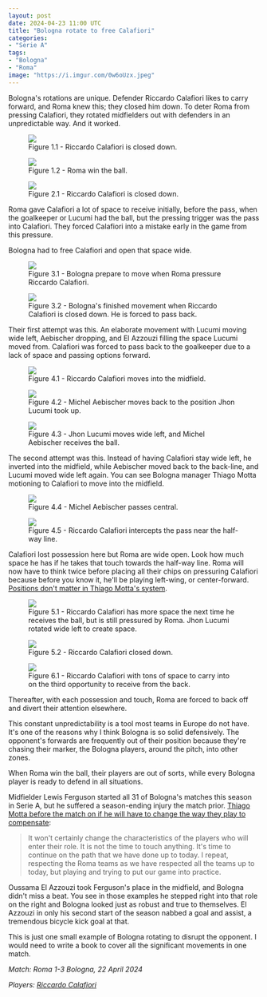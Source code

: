 ```yaml
---
layout: post
date: 2024-04-23 11:00 UTC
title: "Bologna rotate to free Calafiori"
categories:
- "Serie A"
tags:
- "Bologna"
- "Roma"
image: "https://i.imgur.com/0w6oUzx.jpeg"
---
```


Bologna's rotations are unique. Defender Riccardo Calafiori likes to carry forward, and Roma knew this; they closed him down. To deter Roma from pressing Calafiori, they rotated midfielders out with defenders in an unpredictable way. And it worked.

<!---more--->

<figure>
    <img src="https://i.imgur.com/zq1arTU.jpeg">
    <figcaption>Figure 1.1 - Riccardo Calafiori is closed down.</figcaption>
</figure> 

<figure>
    <img src="https://i.imgur.com/eQskVno.jpeg">
    <figcaption>Figure 1.2 - Roma win the ball.</figcaption>
</figure> 

<figure>
    <img src="https://i.imgur.com/Oysjmit.jpeg">
    <figcaption>Figure 2.1 - Riccardo Calafiori is closed down.</figcaption>
</figure> 

Roma gave Calafiori a lot of space to receive initially, before the pass, when the goalkeeper or Lucumi had the ball, but the pressing trigger was the pass into Calafiori. They forced Calafiori into a mistake early in the game from this pressure. 

Bologna had to free Calafiori and open that space wide. 

<figure>
    <img src="https://i.imgur.com/0w6oUzx.jpeg">
    <figcaption>Figure 3.1 - Bologna prepare to move when Roma pressure Riccardo Calafiori.</figcaption>
</figure> 

<figure>
    <img src="https://i.imgur.com/sRnZvy6.jpeg">
    <figcaption>Figure 3.2 - Bologna's finished movement when Riccardo Calafiori is closed down. He is forced to pass back.</figcaption>
</figure> 

Their first attempt was this. An elaborate movement with Lucumi moving wide left, Aebischer dropping, and El Azzouzi filling the space Lucumi moved from. Calafiori was forced to pass back to the goalkeeper due to a lack of space and passing options forward. 

<figure>
    <img src="https://i.imgur.com/WiGC9qY.jpeg">
    <figcaption>Figure 4.1 - Riccardo Calafiori moves into the midfield.</figcaption>
</figure> 

<figure>
    <img src="https://i.imgur.com/7GIYboL.jpeg">
    <figcaption>Figure 4.2 - Michel Aebischer moves back to the position Jhon Lucumi took up.</figcaption>
</figure> 

<figure>
    <img src="https://i.imgur.com/e4rbiW9.jpeg">
    <figcaption>Figure 4.3 - Jhon Lucumi moves wide left, and Michel Aebischer receives the ball.</figcaption>
</figure> 

The second attempt was this. Instead of having Calafiori stay wide left, he inverted into the midfield, while Aebischer moved back to the back-line, and Lucumi moved wide left again. You can see Bologna manager Thiago Motta motioning to Calafiori to move into the midfield.  

<figure>
    <img src="https://i.imgur.com/MHOfhNI.jpeg">
    <figcaption>Figure 4.4 - Michel Aebischer passes central.</figcaption>
</figure> 

<figure>
    <img src="https://i.imgur.com/mpgd4T2.jpeg">
    <figcaption>Figure 4.5 - Riccardo Calafiori intercepts the pass near the half-way line.</figcaption>
</figure> 

Calafiori lost possession here but Roma are wide open. Look how much space he has if he takes that touch towards the half-way line. Roma will now have to think twice before placing all their chips on pressuring Calafiori because before you know it, he'll be playing left-wing, or center-forward. [Positions don't matter in Thiago Motta's system](https://tacticsjournal.com/2024/03/29/the-relational-phase/).

<figure>
    <img src="https://i.imgur.com/34KNZrm.jpeg">
    <figcaption>Figure 5.1 - Riccardo Calafiori has more space the next time he receives the ball, but is still pressured by Roma. Jhon Lucumi rotated wide left to create space.</figcaption>
</figure> 

<figure>
    <img src="https://i.imgur.com/6AjcmI5.jpeg">
    <figcaption>Figure 5.2 - Riccardo Calafiori closed down.</figcaption>
</figure> 

<figure>
    <img src="https://i.imgur.com/4MhIJHl.jpeg">
    <figcaption>Figure 6.1 - Riccardo Calafiori with tons of space to carry into on the third opportunity to receive from the back.</figcaption>
</figure> 

Thereafter, with each possession and touch, Roma are forced to back off and divert their attention elsewhere. 

This constant unpredictability is a tool most teams in Europe do not have. It's one of the reasons why I think Bologna is so solid defensively. The opponent's forwards are frequently out of their position because they're chasing their marker, the Bologna players, around the pitch, into other zones. 

When Roma win the ball, their players are out of sorts, while every Bologna player is ready to defend in all situations.

Midfielder Lewis Ferguson started all 31 of Bologna's matches this season in Serie A, but he suffered a season-ending injury the match prior. [Thiago Motta before the match on if he will have to change the way they play to compensate](https://youtu.be/ZNv9za40AG4?si=SheXJLUntEXvL6Fy):

> It won't certainly change the characteristics of the players who will enter their role. It is not the time to touch anything. It's time to continue on the path that we have done up to today. I repeat, respecting the Roma teams as we have respected all the teams up to today, but playing and trying to put our game into practice.

Oussama El Azzouzi took Ferguson's place in the midfield, and Bologna didn't miss a beat. You see in those examples he stepped right into that role on the right and Bologna looked just as robust and true to themselves. El Azzouzi in only his second start of the season nabbed a goal and assist, a tremendous bicycle kick goal at that.

This is just one small example of Bologna rotating to disrupt the opponent. I would need to write a book to cover all the significant movements in one match. 

*Match: Roma 1-3 Bologna, 22 April 2024*

*Players: <a rel="nofollow noopener" target="_blank" href="https://fbref.com/en/players/aded8e6f/Riccardo-Calafiori?utm_medium=linker&amp;utm_source=fbref.com&amp;utm_campaign=2024-04-22_fb">Riccardo Calafiori</a>*